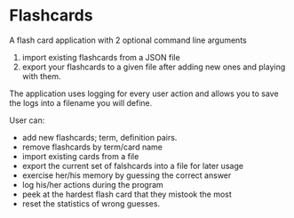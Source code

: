# Flashcards
A flash card application with 2 optional command line arguments
1. import existing flashcards from a JSON file
2. export your flashcards to a given file after adding new ones and playing with them.

The application uses logging for every user action and allows you to save the logs into
a filename you will define.

User can:
* add new flashcards; term, definition pairs.
* remove flashcards by term/card name
* import existing cards from a file
* export the current set of falshcards into a file for later usage
* exercise her/his memory by guessing the correct answer
* log his/her actions during the program
* peek at the hardest flash card that they mistook the most
* reset the statistics of wrong guesses.
